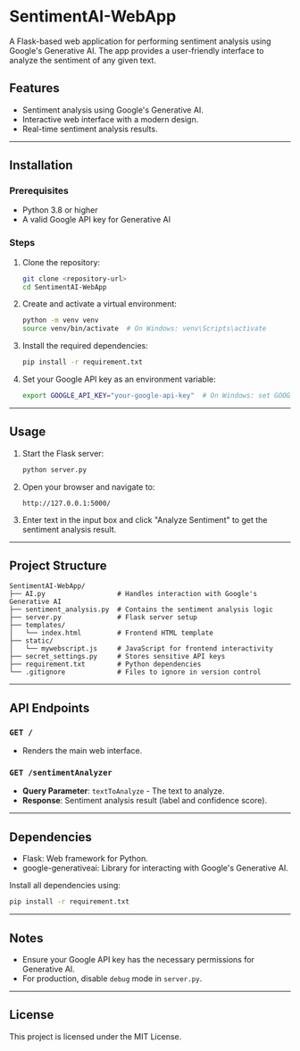 # SentimentAI-WebApp

A Flask-based web application for performing sentiment analysis using Google's Generative AI. The app provides a user-friendly interface to analyze the sentiment of any given text.

## Features
- Sentiment analysis using Google's Generative AI.
- Interactive web interface with a modern design.
- Real-time sentiment analysis results.

---

## Installation

### Prerequisites
- Python 3.8 or higher
- A valid Google API key for Generative AI

### Steps
1. Clone the repository:
   ```bash
   git clone <repository-url>
   cd SentimentAI-WebApp
   ```

2. Create and activate a virtual environment:
   ```bash
   python -m venv venv
   source venv/bin/activate  # On Windows: venv\Scripts\activate
   ```

3. Install the required dependencies:
   ```bash
   pip install -r requirement.txt
   ```

4. Set your Google API key as an environment variable:
   ```bash
   export GOOGLE_API_KEY="your-google-api-key"  # On Windows: set GOOGLE_API_KEY="your-google-api-key"
   ```

---

## Usage

1. Start the Flask server:
   ```bash
   python server.py
   ```

2. Open your browser and navigate to:
   ```
   http://127.0.0.1:5000/
   ```

3. Enter text in the input box and click "Analyze Sentiment" to get the sentiment analysis result.

---

## Project Structure

```
SentimentAI-WebApp/
├── AI.py                  # Handles interaction with Google's Generative AI
├── sentiment_analysis.py  # Contains the sentiment analysis logic
├── server.py              # Flask server setup
├── templates/
│   └── index.html         # Frontend HTML template
├── static/
│   └── mywebscript.js     # JavaScript for frontend interactivity
├── secret_settings.py     # Stores sensitive API keys
├── requirement.txt        # Python dependencies
└── .gitignore             # Files to ignore in version control
```

---

## API Endpoints

### `GET /`
- Renders the main web interface.

### `GET /sentimentAnalyzer`
- **Query Parameter**: `textToAnalyze` - The text to analyze.
- **Response**: Sentiment analysis result (label and confidence score).

---

## Dependencies
- Flask: Web framework for Python.
- google-generativeai: Library for interacting with Google's Generative AI.

Install all dependencies using:
```bash
pip install -r requirement.txt
```

---

## Notes
- Ensure your Google API key has the necessary permissions for Generative AI.
- For production, disable `debug` mode in `server.py`.

---

## License
This project is licensed under the MIT License.

